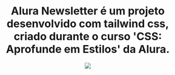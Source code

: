 <div align="center">
<h1>Alura Newsletter é um projeto desenvolvido com tailwind css, criado durante o curso 'CSS: Aprofunde em Estilos' da Alura.</h1>
<img src="assets/screencapture-127-0-0-1-5500-index-html-2024-08-21-17_19_24.png">
</div>
 
